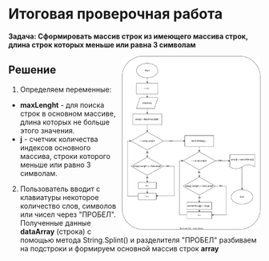 # Итоговая проверочная работа

**Задача: Сформировать массив строк из имеющего массива строк, длина строк которых меньше или равна 3 символам**

<img src=".//IMG/block_diagram.svg " width="55%" align="right"> 

## Решение

1) Определяем переменные:
*  **maxLenght** - для поиска строк в основном массиве, длина которых не больше этого значения.
*  **j** - счетчик количества индексов основного массива, строки которого меньше или равно 3 символам.

2) Пользователь вводит с клавиатуры некоторое количество слов, символов или чисел через "ПРОБЕЛ".
Полученные данные **dataArray** (строка) с помощью метода String.Splint() и разделителя "ПРОБЕЛ" 
разбиваем на подстроки и формируем основной массив строк **array**

